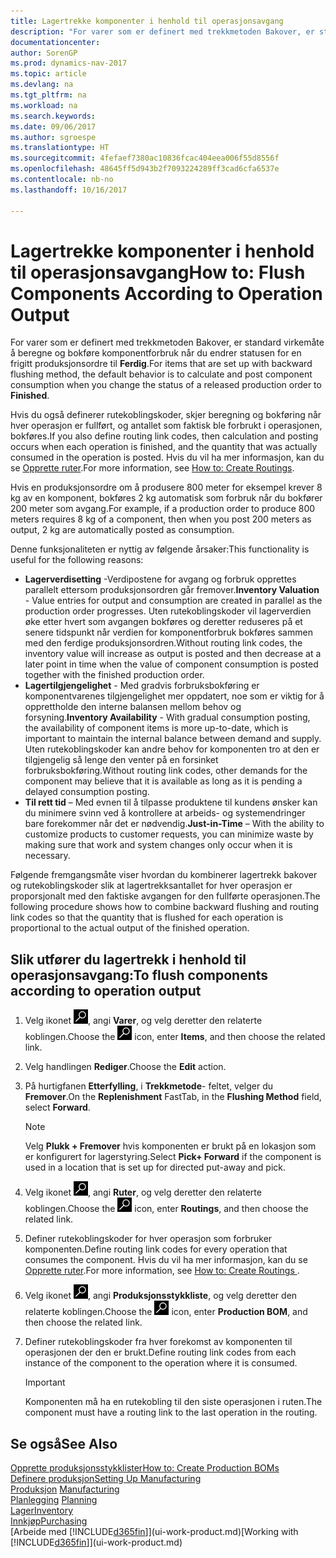 ```yaml
---
title: Lagertrekke komponenter i henhold til operasjonsavgang
description: "For varer som er definert med trekkmetoden Bakover, er standard virkemåte å beregne og bokføre komponentforbruk når du endrer statusen for en frigitt produksjonsordre til **Ferdig**. Hvis du vil ha mer informasjon, kan du se Trekkmetode."
documentationcenter: 
author: SorenGP
ms.prod: dynamics-nav-2017
ms.topic: article
ms.devlang: na
ms.tgt_pltfrm: na
ms.workload: na
ms.search.keywords: 
ms.date: 09/06/2017
ms.author: sgroespe
ms.translationtype: HT
ms.sourcegitcommit: 4fefaef7380ac10836fcac404eea006f55d8556f
ms.openlocfilehash: 48645ff5d943b2f7093224289ff3cad6cfa6537e
ms.contentlocale: nb-no
ms.lasthandoff: 10/16/2017

---
```

# <a name="how-to-flush-components-according-to-operation-output"></a><span data-ttu-id="76ef0-104">Lagertrekke komponenter i henhold til operasjonsavgang</span><span class="sxs-lookup"><span data-stu-id="76ef0-104">How to: Flush Components According to Operation Output</span></span>
<span data-ttu-id="76ef0-105">For varer som er definert med trekkmetoden Bakover, er standard virkemåte å beregne og bokføre komponentforbruk når du endrer statusen for en frigitt produksjonsordre til **Ferdig**.</span><span class="sxs-lookup"><span data-stu-id="76ef0-105">For items that are set up with backward flushing method, the default behavior is to calculate and post component consumption when you change the status of a released production order to **Finished**.</span></span>  

<span data-ttu-id="76ef0-106">Hvis du også definerer rutekoblingskoder, skjer beregning og bokføring når hver operasjon er fullført, og antallet som faktisk ble forbrukt i operasjonen, bokføres.</span><span class="sxs-lookup"><span data-stu-id="76ef0-106">If you also define routing link codes, then calculation and posting occurs when each operation is finished, and the quantity that was actually consumed in the operation is posted.</span></span> <span data-ttu-id="76ef0-107">Hvis du vil ha mer informasjon, kan du se [Opprette ruter](production-how-to-create-routings.md).</span><span class="sxs-lookup"><span data-stu-id="76ef0-107">For more information, see [How to: Create Routings](production-how-to-create-routings.md).</span></span>  

<span data-ttu-id="76ef0-108">Hvis en produksjonsordre om å produsere 800 meter for eksempel krever 8 kg av en komponent, bokføres 2 kg automatisk som forbruk når du bokfører 200 meter som avgang.</span><span class="sxs-lookup"><span data-stu-id="76ef0-108">For example, if a production order to produce 800 meters requires 8 kg of a component, then when you post 200 meters as output, 2 kg are automatically posted as consumption.</span></span>  

<span data-ttu-id="76ef0-109">Denne funksjonaliteten er nyttig av følgende årsaker:</span><span class="sxs-lookup"><span data-stu-id="76ef0-109">This functionality is useful for the following reasons:</span></span>  

-   <span data-ttu-id="76ef0-110">**Lagerverdisetting** -Verdipostene for avgang og forbruk opprettes parallelt ettersom produksjonsordren går fremover.</span><span class="sxs-lookup"><span data-stu-id="76ef0-110">**Inventory Valuation** - Value entries for output and consumption are created in parallel as the production order progresses.</span></span> <span data-ttu-id="76ef0-111">Uten rutekoblingskoder vil lagerverdien øke etter hvert som avgangen bokføres og deretter reduseres på et senere tidspunkt når verdien for komponentforbruk bokføres sammen med den ferdige produksjonsordren.</span><span class="sxs-lookup"><span data-stu-id="76ef0-111">Without routing link codes, the inventory value will increase as output is posted and then decrease at a later point in time when the value of component consumption is posted together with the finished production order.</span></span>  
-   <span data-ttu-id="76ef0-112">**Lagertilgjengelighet** - Med gradvis forbruksbokføring er komponentvarenes tilgjengelighet mer oppdatert, noe som er viktig for å opprettholde den interne balansen mellom behov og forsyning.</span><span class="sxs-lookup"><span data-stu-id="76ef0-112">**Inventory Availability** - With gradual consumption posting, the availability of component items is more up-to-date, which is important to maintain the internal balance between demand and supply.</span></span> <span data-ttu-id="76ef0-113">Uten rutekoblingskoder kan andre behov for komponenten tro at den er tilgjengelig så lenge den venter på en forsinket forbruksbokføring.</span><span class="sxs-lookup"><span data-stu-id="76ef0-113">Without routing link codes, other demands for the component may believe that it is available as long as it is pending a delayed consumption posting.</span></span>  
-   <span data-ttu-id="76ef0-114">**Til rett tid**  – Med evnen til å tilpasse produktene til kundens ønsker kan du minimere svinn ved å kontrollere at arbeids- og systemendringer bare forekommer når det er nødvendig.</span><span class="sxs-lookup"><span data-stu-id="76ef0-114">**Just-in-Time** – With the ability to customize products to customer requests, you can minimize waste by making sure that work and system changes only occur when it is necessary.</span></span>  

<span data-ttu-id="76ef0-115">Følgende fremgangsmåte viser hvordan du kombinerer lagertrekk bakover og rutekoblingskoder slik at lagertrekksantallet for hver operasjon er proporsjonalt med den faktiske avgangen for den fullførte operasjonen.</span><span class="sxs-lookup"><span data-stu-id="76ef0-115">The following procedure shows how to combine backward flushing and routing link codes so that the quantity that is flushed for each operation is proportional to the actual output of the finished operation.</span></span>  

## <a name="to-flush-components-according-to-operation-output"></a><span data-ttu-id="76ef0-116">Slik utfører du lagertrekk i henhold til operasjonsavgang:</span><span class="sxs-lookup"><span data-stu-id="76ef0-116">To flush components according to operation output</span></span>  
1.  <span data-ttu-id="76ef0-117">Velg ikonet ![Søk etter side eller rapport](media/ui-search/search_small.png "Søk etter side eller rapport"), angi **Varer**, og velg deretter den relaterte koblingen.</span><span class="sxs-lookup"><span data-stu-id="76ef0-117">Choose the ![Search for Page or Report](media/ui-search/search_small.png "Search for Page or Report icon") icon, enter **Items**, and then choose the related link.</span></span>  
2.  <span data-ttu-id="76ef0-118">Velg handlingen **Rediger**.</span><span class="sxs-lookup"><span data-stu-id="76ef0-118">Choose the **Edit** action.</span></span>  
3.  <span data-ttu-id="76ef0-119">På hurtigfanen **Etterfylling**, i **Trekkmetode**- feltet, velger du **Fremover**.</span><span class="sxs-lookup"><span data-stu-id="76ef0-119">On the **Replenishment** FastTab, in the **Flushing Method** field, select **Forward**.</span></span>  

    > [!NOTE]  
    >  <span data-ttu-id="76ef0-120">Velg **Plukk + Fremover** hvis komponenten er brukt på en lokasjon som er konfigurert for lagerstyring.</span><span class="sxs-lookup"><span data-stu-id="76ef0-120">Select **Pick+ Forward** if the component is used in a location that is set up for directed put-away and pick.</span></span>  

4.  <span data-ttu-id="76ef0-121">Velg ikonet ![Søk etter side eller rapport](media/ui-search/search_small.png "Søk etter side eller rapport"), angi **Ruter**, og velg deretter den relaterte koblingen.</span><span class="sxs-lookup"><span data-stu-id="76ef0-121">Choose the ![Search for Page or Report](media/ui-search/search_small.png "Search for Page or Report icon") icon, enter **Routings**, and then choose the related link.</span></span>  
5.  <span data-ttu-id="76ef0-122">Definer rutekoblingskoder for hver operasjon som forbruker komponenten.</span><span class="sxs-lookup"><span data-stu-id="76ef0-122">Define routing link codes for every operation that consumes the component.</span></span> <span data-ttu-id="76ef0-123">Hvis du vil ha mer informasjon, kan du se [Opprette ruter](production-how-to-create-routings.md).</span><span class="sxs-lookup"><span data-stu-id="76ef0-123">For more information, see [How to: Create Routings ](production-how-to-create-routings.md).</span></span>  
6.  <span data-ttu-id="76ef0-124">Velg ikonet ![Søk etter side eller rapport](media/ui-search/search_small.png "Søk etter side eller rapport"), angi **Produksjonsstykkliste**, og velg deretter den relaterte koblingen.</span><span class="sxs-lookup"><span data-stu-id="76ef0-124">Choose the ![Search for Page or Report](media/ui-search/search_small.png "Search for Page or Report icon") icon, enter **Production BOM**, and then choose the related link.</span></span>  
7.  <span data-ttu-id="76ef0-125">Definer rutekoblingskoder fra hver forekomst av komponenten til operasjonen der den er brukt.</span><span class="sxs-lookup"><span data-stu-id="76ef0-125">Define routing link codes from each instance of the component to the operation where it is consumed.</span></span>

    > [!IMPORTANT]  
    >  <span data-ttu-id="76ef0-126">Komponenten må ha en rutekobling til den siste operasjonen i ruten.</span><span class="sxs-lookup"><span data-stu-id="76ef0-126">The component must have a routing link to the last operation in the routing.</span></span>  

## <a name="see-also"></a><span data-ttu-id="76ef0-127">Se også</span><span class="sxs-lookup"><span data-stu-id="76ef0-127">See Also</span></span>  
[<span data-ttu-id="76ef0-128">Opprette produksjonsstykklister</span><span class="sxs-lookup"><span data-stu-id="76ef0-128">How to: Create Production BOMs</span></span>](production-how-to-create-production-boms.md)  
[<span data-ttu-id="76ef0-129">Definere produksjon</span><span class="sxs-lookup"><span data-stu-id="76ef0-129">Setting Up Manufacturing</span></span>](production-configure-production-processes.md)  
<span data-ttu-id="76ef0-130">[Produksjon](production-manage-manufacturing.md)  </span><span class="sxs-lookup"><span data-stu-id="76ef0-130">[Manufacturing](production-manage-manufacturing.md)  </span></span>  
<span data-ttu-id="76ef0-131">[Planlegging](production-planning.md) </span><span class="sxs-lookup"><span data-stu-id="76ef0-131">[Planning](production-planning.md) </span></span>  
[<span data-ttu-id="76ef0-132">Lager</span><span class="sxs-lookup"><span data-stu-id="76ef0-132">Inventory</span></span>](inventory-manage-inventory.md)  
[<span data-ttu-id="76ef0-133">Innkjøp</span><span class="sxs-lookup"><span data-stu-id="76ef0-133">Purchasing</span></span>](purchasing-manage-purchasing.md)  
<span data-ttu-id="76ef0-134">[Arbeide med [!INCLUDE[d365fin](includes/d365fin_md.md)]](ui-work-product.md)</span><span class="sxs-lookup"><span data-stu-id="76ef0-134">[Working with [!INCLUDE[d365fin](includes/d365fin_md.md)]](ui-work-product.md)</span></span>

